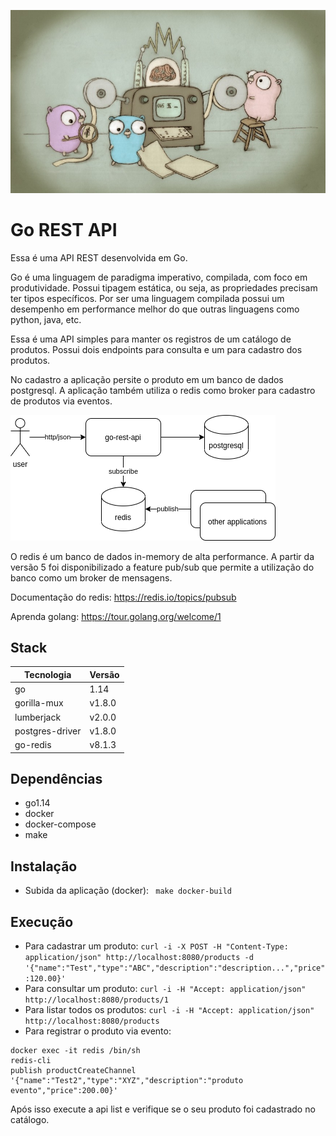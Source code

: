 ![gopher](./gopher.jpeg)

# Go REST API

Essa é uma API REST desenvolvida em Go.

Go é uma linguagem de paradigma imperativo, compilada, com foco em produtividade. Possui tipagem estática, ou seja, as propriedades precisam ter tipos específicos. Por ser uma linguagem compilada possui um desempenho em performance melhor do que outras linguagens como python, java, etc.

Essa é uma API simples para manter os registros de um catálogo de produtos. Possui dois endpoints para consulta e um para cadastro dos produtos. 

No cadastro a aplicação persite o produto em um banco de dados postgresql. A aplicação também utiliza o redis como broker para cadastro de produtos via eventos.

![arch](./diagram_arch.png)

O redis é um banco de dados in-memory de alta performance. A partir da versão 5 foi disponibilizado a feature pub/sub que permite a utilização do banco como um broker de mensagens.

Documentação do redis: https://redis.io/topics/pubsub

Aprenda golang: https://tour.golang.org/welcome/1

## Stack

  Tecnologia           |  Versão       |
-----------------------|---------------|
  go                   | 1.14
  gorilla-mux          | v1.8.0
  lumberjack           | v2.0.0
  postgres-driver      | v1.8.0
  go-redis             | v8.1.3

## Dependências

* go1.14
* docker
* docker-compose
* make

## Instalação

* Subida da aplicação (docker): ``` make docker-build```

## Execução

* Para cadastrar um produto: ``` curl -i -X POST -H "Content-Type: application/json" http://localhost:8080/products -d '{"name":"Test","type":"ABC","description":"description...","price":120.00}' ```
* Para consultar um produto: ``` curl -i -H "Accept: application/json" http://localhost:8080/products/1 ```
* Para listar todos os produtos: ``` curl -i -H "Accept: application/json" http://localhost:8080/products ```
* Para registrar o produto via evento:
```shell
docker exec -it redis /bin/sh
redis-cli
publish productCreateChannel '{"name":"Test2","type":"XYZ","description":"produto evento","price":200.00}'
```
Após isso execute a api list e verifique se o seu produto foi cadastrado no catálogo.